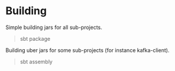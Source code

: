 # Building

Simple building jars for all sub-projects.
> sbt package

Building uber jars for some sub-projects (for instance kafka-client).
> sbt assembly